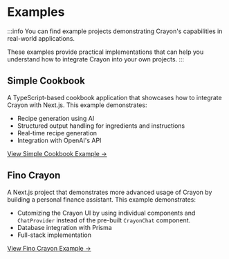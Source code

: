 # Examples

:::info
You can find example projects demonstrating Crayon's capabilities in real-world applications.

These examples provide practical implementations that can help you understand how to integrate Crayon into your own projects.
:::

## Simple Cookbook

A TypeScript-based cookbook application that showcases how to integrate Crayon with Next.js. This example demonstrates:

- Recipe generation using AI
- Structured output handling for ingredients and instructions
- Real-time recipe generation
- Integration with OpenAI's API

<ins>[View Simple Cookbook Example →](https://github.com/thesysdev/examples/tree/main/simple-cookbook)</ins>

## Fino Crayon

A Next.js project that demonstrates more advanced usage of Crayon by building a personal finance assistant. This example demonstrates:

- Cutomizing the Crayon UI by using individual components and `ChatProvider` instead of the pre-built `CrayonChat` component.
- Database integration with Prisma
- Full-stack implementation

<ins>[View Fino Crayon Example →](https://github.com/thesysdev/examples/tree/main/fino-crayon)</ins>
